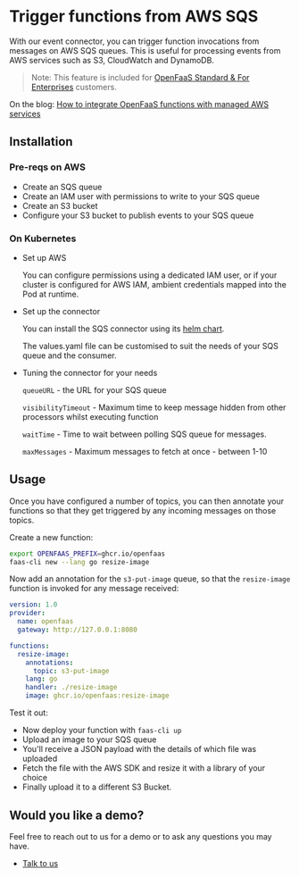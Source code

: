 # Trigger functions from AWS SQS

With our event connector, you can trigger function invocations from messages on AWS SQS queues. This is useful for processing events from AWS services such as S3, CloudWatch and DynamoDB.

> Note: This feature is included for [OpenFaaS Standard & For Enterprises](https://openfaas.com/pricing/) customers.


On the blog: [How to integrate OpenFaaS functions with managed AWS services](https://www.openfaas.com/blog/integrate-openfaas-with-managed-aws-services/)

## Installation

### Pre-reqs on AWS

* Create an SQS queue
* Create an IAM user with permissions to write to your SQS queue
* Create an S3 bucket
* Configure your S3 bucket to publish events to your SQS queue

### On Kubernetes

* Set up AWS

    You can configure permissions using a dedicated IAM user, or if your cluster is configured for AWS IAM, ambient credentials mapped into the Pod at runtime.

* Set up the connector

    You can install the SQS connector using its [helm chart](https://github.com/openfaas/faas-netes/tree/master/chart/sqs-connector).

    The values.yaml file can be customised to suit the needs of your SQS queue and the consumer.

* Tuning the connector for your needs

    `queueURL` - the URL for your SQS queue

    `visibilityTimeout` - Maximum time to keep message hidden from other processors whilst executing function

    `waitTime` - Time to wait between polling SQS queue for messages.

    `maxMessages` - Maximum messages to fetch at once - between 1-10


## Usage

Once you have configured a number of topics, you can then annotate your functions so that they get triggered by any incoming messages on those topics.

Create a new function:

```bash
export OPENFAAS_PREFIX=ghcr.io/openfaas
faas-cli new --lang go resize-image
```

Now add an annotation for the `s3-put-image` queue, so that the `resize-image` function is invoked for any message received:

```yaml
version: 1.0
provider:
  name: openfaas
  gateway: http://127.0.0.1:8080

functions:
  resize-image:
    annotations:
      topic: s3-put-image
    lang: go
    handler: ./resize-image
    image: ghcr.io/openfaas:resize-image
```

Test it out:

* Now deploy your function with `faas-cli up`
* Upload an image to your SQS queue
* You'll receive a JSON payload with the details of which file was uploaded
* Fetch the file with the AWS SDK and resize it with a library of your choice
* Finally upload it to a different S3 Bucket.

## Would you like a demo?

Feel free to reach out to us for a demo or to ask any questions you may have.

* [Talk to us](https://openfaas.com/pricing/)
